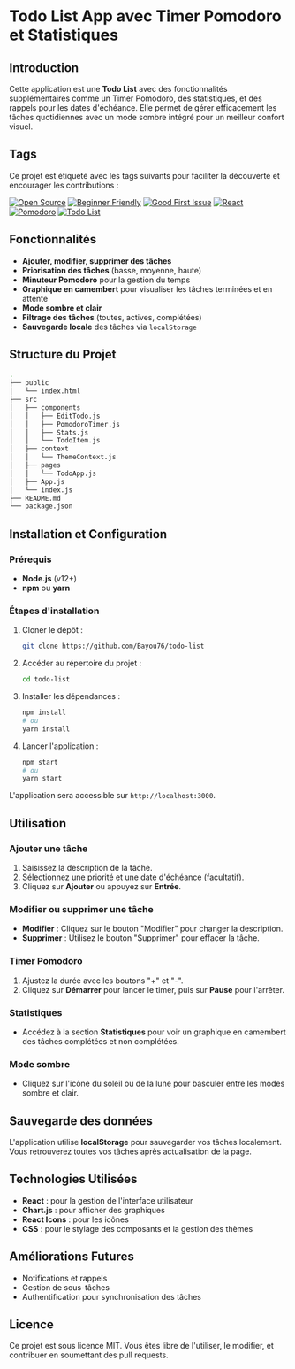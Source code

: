 # Todo List App avec Timer Pomodoro et Statistiques

## Introduction

Cette application est une **Todo List** avec des fonctionnalités supplémentaires comme un Timer Pomodoro, des statistiques, et des rappels pour les dates d'échéance. Elle permet de gérer efficacement les tâches quotidiennes avec un mode sombre intégré pour un meilleur confort visuel.

## Tags

Ce projet est étiqueté avec les tags suivants pour faciliter la découverte et encourager les contributions :

[![Open Source](https://img.shields.io/badge/Open%20Source-%E2%9C%94-brightgreen)](https://github.com/votre-utilisateur/todo-list-app)
[![Beginner Friendly](https://img.shields.io/badge/Beginner%20Friendly-%E2%9C%94-blue)](https://github.com/votre-utilisateur/todo-list-app/blob/main/CONTRIBUTING.md)
[![Good First Issue](https://img.shields.io/badge/Good%20First%20Issue-%F0%9F%91%8C-blueviolet)](https://github.com/votre-utilisateur/todo-list-app/issues)
[![React](https://img.shields.io/badge/React-%E2%9D%A4-61DAFB)](https://reactjs.org/)
[![Pomodoro](https://img.shields.io/badge/Pomodoro-Timer-red)](#timer-pomodoro)
[![Todo List](https://img.shields.io/badge/Todo%20List-Tasks-yellow)](#ajouter-une-tache)



## Fonctionnalités

- **Ajouter, modifier, supprimer des tâches**
- **Priorisation des tâches** (basse, moyenne, haute)
- **Minuteur Pomodoro** pour la gestion du temps
- **Graphique en camembert** pour visualiser les tâches terminées et en attente
- **Mode sombre et clair**
- **Filtrage des tâches** (toutes, actives, complétées)
- **Sauvegarde locale** des tâches via `localStorage`

## Structure du Projet

```bash
.
├── public
│   └── index.html
├── src
│   ├── components
│   │   ├── EditTodo.js
│   │   ├── PomodoroTimer.js
│   │   ├── Stats.js
│   │   └── TodoItem.js
│   ├── context
│   │   └── ThemeContext.js
│   ├── pages
│   │   └── TodoApp.js
│   ├── App.js
│   └── index.js
├── README.md
└── package.json
```

## Installation et Configuration

### Prérequis

- **Node.js** (v12+)
- **npm** ou **yarn**

### Étapes d'installation

1. Cloner le dépôt :
    ```bash
    git clone https://github.com/Bayou76/todo-list
    ```

2. Accéder au répertoire du projet :
    ```bash
    cd todo-list
    ```

3. Installer les dépendances :
    ```bash
    npm install
    # ou
    yarn install
    ```

4. Lancer l'application :
    ```bash
    npm start
    # ou
    yarn start
    ```

L'application sera accessible sur `http://localhost:3000`.

## Utilisation

### Ajouter une tâche
1. Saisissez la description de la tâche.
2. Sélectionnez une priorité et une date d'échéance (facultatif).
3. Cliquez sur **Ajouter** ou appuyez sur **Entrée**.

### Modifier ou supprimer une tâche
- **Modifier** : Cliquez sur le bouton "Modifier" pour changer la description.
- **Supprimer** : Utilisez le bouton "Supprimer" pour effacer la tâche.

### Timer Pomodoro
1. Ajustez la durée avec les boutons "+" et "-".
2. Cliquez sur **Démarrer** pour lancer le timer, puis sur **Pause** pour l'arrêter.

### Statistiques
- Accédez à la section **Statistiques** pour voir un graphique en camembert des tâches complétées et non complétées.

### Mode sombre
- Cliquez sur l'icône du soleil ou de la lune pour basculer entre les modes sombre et clair.

## Sauvegarde des données

L'application utilise **localStorage** pour sauvegarder vos tâches localement. Vous retrouverez toutes vos tâches après actualisation de la page.

## Technologies Utilisées

- **React** : pour la gestion de l'interface utilisateur
- **Chart.js** : pour afficher des graphiques
- **React Icons** : pour les icônes
- **CSS** : pour le stylage des composants et la gestion des thèmes

## Améliorations Futures

- Notifications et rappels
- Gestion de sous-tâches
- Authentification pour synchronisation des tâches

## Licence

Ce projet est sous licence MIT. Vous êtes libre de l'utiliser, le modifier, et contribuer en soumettant des pull requests.
